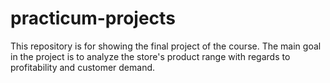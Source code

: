 # practicum-projects
This repository is for showing the final project of the course.
The main goal in the project is to analyze the store's product range with regards to profitability and customer demand.
